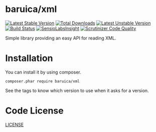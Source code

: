 # baruica/xml

[![Latest Stable Version](https://poser.pugx.org/baruica/xml/v/stable.svg)](https://packagist.org/packages/baruica/xml)
[![Total Downloads](https://poser.pugx.org/baruica/xml/downloads.svg)](https://packagist.org/packages/baruica/xml)
[![Latest Unstable Version](https://poser.pugx.org/baruica/xml/v/unstable.svg)](https://packagist.org/packages/baruica/xml)
[![Build Status](https://travis-ci.org/baruica/xml.png)](https://travis-ci.org/baruica/xml)
[![SensioLabsInsight](https://insight.sensiolabs.com/projects/cbf55965-5555-4e54-a63c-abced4782474/mini.png)](https://insight.sensiolabs.com/projects/cbf55965-5555-4e54-a63c-abced4782474)
[![Scrutinizer Code Quality](https://scrutinizer-ci.com/g/baruica/xml/badges/quality-score.png?b=master)](https://scrutinizer-ci.com/g/baruica/xml/?branch=master)

Simple library providing an easy API for reading XML.

Installation
============
You can install it by using composer.
```
composer.phar require baruica/xml
```
See the tags to know which version to use when it asks for a version.

Code License
============
[LICENSE](https://github.com/baruica/xml/blob/master/LICENSE)
